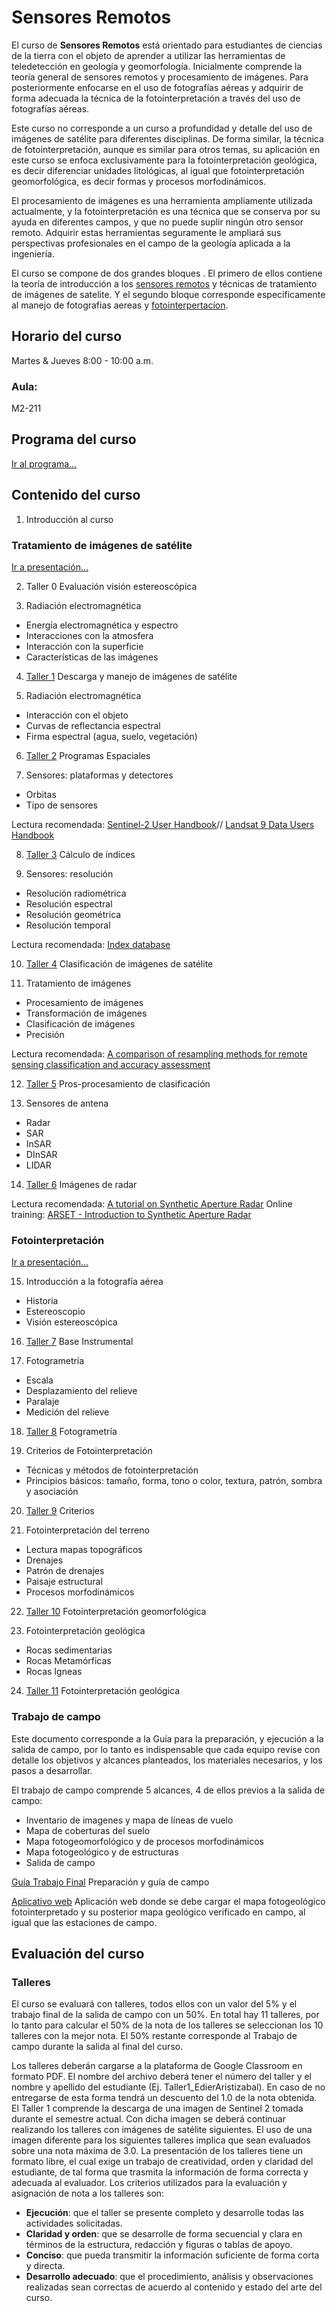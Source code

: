 # Sensores Remotos

El curso de **Sensores Remotos** está orientado para estudiantes de ciencias de la tierra con el objeto de aprender a utilizar las herramientas de teledetección en geología y geomorfología. Inicialmente comprende la teoría general de sensores remotos y procesamiento de imágenes. Para posteriormente enfocarse en el uso de fotografías aéreas y adquirir de forma adecuada la técnica de la fotointerpretación a través del uso de fotografías aéreas. 

Este curso no corresponde a un curso a profundidad y detalle del uso de imágenes de satélite para diferentes disciplinas. De forma similar, la técnica de fotointerpretación, aunque es similar para otros temas, su aplicación en este curso se enfoca exclusivamente para la fotointerpretación geológica, es decir diferenciar unidades litológicas, al igual que fotointerpretación geomorfológica, es decir formas y procesos morfodinámicos. 

El procesamiento de imágenes es una herramienta ampliamente utilizada actualmente, y la fotointerpretación es una técnica que se conserva por su ayuda en diferentes campos, y que no puede suplir ningún otro sensor remoto. Adquirir estas herramientas seguramente le ampliará sus perspectivas profesionales en el campo de la geología aplicada a la ingeniería.

El curso se compone de dos grandes bloques . El primero de ellos contiene la teoría de introducción a los [sensores remotos](/html/01_SensoresRemoto.html) y técnicas de tratamiento de imágenes de satelite. Y el segundo bloque corresponde específicamente al manejo de fotografias aereas y [fotointerpertacíon](/html/02_Fotointerpretacion.html).

## Horario del curso
Martes & Jueves 8:00 - 10:00 a.m.

### Aula: 
M2-211

## Programa del curso
[Ir al programa...](/Programa_SensoresRemoto.pdf)

## Contenido del curso

1. Introducción al curso

### Tratamiento de imágenes de satélite
[Ir a presentación...](/html/01_SensoresRemoto.html)

2. Taller 0 Evaluación visión estereoscópica

3. Radiación electromagnética
- Energía electromagnética y espectro
- Interacciones con la atmosfera
- Interacción con la superficie
- Características de las imágenes

4. [Taller 1](/TALLERES/Taller_Descarga.pdf) Descarga y manejo de imágenes de satélite

5. Radiación electromagnética
- Interacción con el objeto
- Curvas de reflectancia espectral
- Firma espectral (agua, suelo, vegetación)

6. [Taller 2](/TALLERES/Taller_ProgramasEspaciales.pdf) Programas Espaciales

7. Sensores: plataformas y detectores
- Orbitas
- Tipo de sensores

Lectura recomendada: [Sentinel-2 User Handbook](https://sentinels.copernicus.eu/documents/247904/685211/Sentinel-2_User_Handbook.pdf/8869acdf-fd84-43ec-ae8c-3e80a436a16c?t=1438278087000)//
[Landsat 9 Data Users Handbook](https://d9-wret.s3.us-west-2.amazonaws.com/assets/palladium/production/s3fs-public/media/files/LSDS-2082_L9-Data-Users-Handbook_v1.pdf)

8. [Taller 3](/TALLERES/Taller_Indices.pdf) Cálculo de índices

9. Sensores: resolución
- Resolución radiométrica
- Resolución espectral
- Resolución geométrica
- Resolución temporal

Lectura recomendada: [Index database](https://www.indexdatabase.de/)

10. [Taller 4](/TALLERES/Taller_Clasificacion.pdf) Clasificación de imágenes de satélite

11. Tratamiento de imágenes
- Procesamiento de imágenes
- Transformación de imágenes
- Clasificación de imágenes
- Precisión

Lectura recomendada: [A comparison of resampling methods for remote sensing classification and accuracy assessment](https://www.sciencedirect.com/science/article/pii/S0034425718300324?casa_token=HfduZb8dUaMAAAAA:WDBJ63TyMwApJzpjINSrooqbC0IGdBktX_v0EEpWgCcLtbPGPokIU-q-E-hGZQH4jsbR6QIxRG8)

12. [Taller 5](/TALLERES/Taller_PostProcesamiento.pdf) Pros-procesamiento de clasificación

13. Sensores de antena
- Radar
- SAR
- InSAR
- DInSAR
- LIDAR

14. [Taller 6](/TALLERES/Taller_Radar.pdf) Imágenes de radar

Lectura recomendada: [A tutorial on Synthetic Aperture Radar](https://elib.dlr.de/82313/1/SAR-Tutorial-March-2013.pdf)
Online training: [ARSET - Introduction to Synthetic Aperture Radar](https://appliedsciences.nasa.gov/join-mission/training/english/arset-introduction-synthetic-aperture-radar)

### Fotointerpretación
[Ir a presentación...](/html/02_Fotointerpretacion.html)

15. Introducción a la fotografía aérea
- Historia
- Estereoscopio
- Visión estereoscópica

16. [Taller 7](/TALLERES/Taller_BaseInstrumental.pdf) Base Instrumental

17. Fotogrametría 
- Escala 
- Desplazamiento del relieve
- Paralaje
- Medición del relieve

18. [Taller 8](/TALLERES/Taller_Fotogrametria.pdf) Fotogrametría

19. Criterios de Fotointerpretación
- Técnicas y métodos de fotointerpretación 
- Principios básicos: tamaño, forma, tono o color, textura, patrón, sombra y asociación

20. [Taller 9](/TALLERES/Taller_Criterios.pdf) Criterios

21. Fotointerpretación del terreno
- Lectura mapas topográficos
- Drenajes
- Patrón de drenajes
- Paisaje estructural
- Procesos morfodinámicos

22. [Taller 10](/TALLERES/Taller_FotointerpretacionGeomor.pdf) Fotointerpretación geomorfológica

23. Fotointerpretación geológica
- Rocas sedimentarias
- Rocas Metamórficas
- Rocas Igneas

24. [Taller 11](/TALLERES/Taller_FotointerpretacionGeologica.pdf) Fotointerpretación geológica

### Trabajo de campo
Este documento corresponde a la Guía para la preparación, y ejecución a la salida de campo, por lo tanto es indispensable que cada equipo revise con detalle los objetivos y alcances planteados, los materiales necesarios, y los pasos a  desarrollar.

El trabajo de campo comprende 5 alcances, 4 de ellos previos a la salida de campo:

- Inventario de imagenes y mapa de líneas de vuelo
- Mapa de coberturas del suelo
- Mapa fotogeomorfológico y de procesos morfodinámicos
- Mapa fotogeológico y de estructuras
- Salida de campo

[Guía Trabajo Final](/TALLERES/Taller_TrabajoFinal.pdf) Preparación y guía de campo

[Aplicativo web](https://sremotos-unal.web.app/) Aplicación web donde se debe cargar el mapa fotogeológico fotointerpretado y su posterior mapa geológico verificado en campo, al igual que las estaciones de campo.

## Evaluación del curso

### Talleres
El curso se evaluará con talleres, todos ellos con un valor del 5% y el trabajo final de la salida de campo con un 50%.
En total hay 11 talleres, por lo tanto para calcular el 50% de la nota de los talleres se seleccionan los 10 talleres 
con la mejor nota. El 50% restante corresponde al Trabajo de campo durante la salida al final del curso.

Los talleres deberán cargarse a la plataforma de Google Classroom en
formato PDF. El nombre del archivo deberá tener el número del taller y el
nombre y apellido del estudiante (Ej. Taller1_EdierAristizabal). En caso de
no entregarse de esta forma tendrá un descuento del 1.0 de la nota obtenida.
El Taller 1 comprende la descarga de una imagen de Sentinel 2
tomada durante el semestre actual. Con dicha imagen se deberá continuar
realizando los talleres con imágenes de satélite siguientes. El uso de una
imagen diferente para los siguientes talleres implica que sean evaluados sobre
una nota máxima de 3.0. La presentación de los talleres tiene un formato
libre, el cual exige un trabajo de creatividad, orden y claridad del estudiante,
de tal forma que trasmita la información de forma correcta y adecuada al
evaluador. Los criterios utilizados para la evaluación y asignación de nota a
los talleres son:

- **Ejecución**: que el taller se presente completo y desarrolle todas las
actividades solicitadas.
- **Claridad y orden**: que se desarrolle de forma secuencial y clara en
términos de la estructura, redacción y figuras o tablas de apoyo.
- **Conciso**: que pueda transmitir la información suficiente de forma corta
y directa.
- **Desarrollo adecuado**: que el procedimiento, análisis y observaciones
realizadas sean correctas de acuerdo al contenido y estado del arte del
curso.











